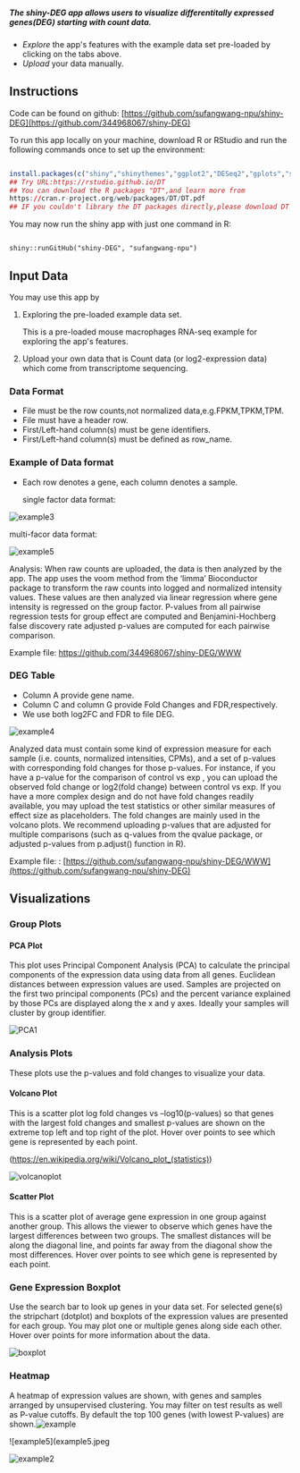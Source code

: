 ##### **The shiny-DEG app allows users to visualize differentitally expressed genes(DEG) starting with count data.**

- *Explore* the app's features with the example data set pre-loaded by clicking on the tabs above.
- *Upload* your data manually.

## Instructions

Code can be found on github: [https://github.com/sufangwang-npu/shiny-DEG](https://github.com/344968067/shiny-DEG)

To run this app locally on your machine, download R or RStudio and run the following commands once to set up the environment:

```r

install.packages(c("shiny","shinythemes","ggplot2","DESeq2","gplots","states","BiocGenerics","Bioparallel","DelayeArray","IRanges","S4Vectors","Biobase",,"RColorBrewer","DT")
## Try URL:https://rstudio.github.io/DT 
## You can download the R packages "DT",and learn more from
https://cran.r-project.org/web/packages/DT/DT.pdf
## IF you couldn't library the DT packages directly,please download DT packages and source(DT)
```

You may now run the shiny app with just one command in R:

```

shiny::runGitHub("shiny-DEG", "sufangwang-npu")
```

<a name="inputdata"></a> 

## Input Data

You may use this app by

1. Exploring the pre-loaded example data set.
   
   This is a pre-loaded mouse macrophages RNA-seq example for exploring the app's features.
2. Upload your own data that is Count data (or log2-expression data) which come from transcriptome sequencing.

<a name="dataformat"></a> 

### Data Format

- File must be the row counts,not normalized data,e.g.FPKM,TPKM,TPM.
- File must have a header row.
- First/Left-hand column(s) must be gene identifiers.
- First/Left-hand column(s) must be defined as row_name.

<a name="example"></a>

### Example of Data format

- Each row denotes a gene, each column denotes a sample.
  
  single factor data format:

![example3](example3.png)

multi-facor data format:

![example5](example5.png)

Analysis: When raw counts are uploaded, the data is then analyzed by the app. The app uses the voom method from the ‘limma’ Bioconductor package to transform the raw counts into logged and normalized intensity values. These values are then analyzed via linear regression where gene intensity is regressed on the group factor. P-values from all pairwise regression tests for group effect are computed and Benjamini-Hochberg false discovery rate adjusted p-values are computed for each pairwise comparison. 

Example file: https://github.com/344968067/shiny-DEG/WWW

<a name="degtable"></a>

### DEG Table

- Column A provide gene name.
- Column C and column G provide Fold Changes and FDR,respectively.
- We use both log2FC and FDR to file DEG.

![example4](example4.png)

Analyzed data must contain some kind of expression measure for each sample (i.e. counts, normalized intensities, CPMs), and a set of p-values with corresponding fold changes for those p-values. For instance, if you have a p-value for the comparison of control vs exp , you can upload the observed fold change or log2(fold change) between control vs exp. If you have a more complex design and do not have fold changes readily available, you may upload the test statistics or other similar measures of effect size as placeholders. The fold changes are mainly used in the volcano plots. We recommend uploading p-values that are adjusted for multiple comparisons (such as q-values from the qvalue package, or adjusted p-values from p.adjust() function in R).

Example file: : [https://github.com/sufangwang-npu/shiny-DEG/WWW](https://github.com/sufangwang-npu/shiny-DEG)

<a name="vis"></a> 

## Visualizations

### Group Plots

<a name="pcaplots"></a>

#### PCA Plot

This plot uses Principal Component Analysis (PCA) to calculate the principal components of the expression data using data from all genes. Euclidean distances between expression values are used. Samples are projected on the first two principal components (PCs) and the percent variance explained by those PCs are displayed along the x and y axes. Ideally your samples will cluster by group identifier.

![PCA1](PCA1.png)

<a name="analysisplots"></a>

### Analysis Plots

These plots use the p-values and fold changes to visualize your data.

<a name="volcano"></a>

#### Volcano Plot

This is a scatter plot log fold changes vs –log10(p-values) so that genes with the largest fold changes and smallest p-values are shown on the extreme top left and top right of the plot. Hover over points to see which gene is represented by each point.

 (<https://en.wikipedia.org/wiki/Volcano_plot_(statistics)>)

![volcanoplot](volcanoplot.png)

<a name="scatterplots"></a>

#### Scatter Plot

This is a scatter plot of average gene expression in one group against another group. This allows the viewer to observe which genes have the largest differences between two groups. The smallest distances will be along the diagonal line, and points far away from the diagonal show the most differences. Hover over points to see which gene is represented by each point.

<a name="boxplots"></a>

### Gene Expression Boxplot

Use the search bar to look up genes in your data set. For selected gene(s) the stripchart (dotplot) and boxplots of the expression values are presented for each group. You may plot one or multiple genes along side each other. Hover over points for more information about the data.

![boxplot](boxplot.png)

<a name="heatmaps"></a>

### Heatmap

A heatmap of expression values are shown, with genes and samples arranged by unsupervised clustering. You may filter on test results as well as P-value cutoffs. By default the top 100 genes (with lowest P-values) are shown.![example](example.png)

![example5](example5.jpeg

![example2](example2.png)
